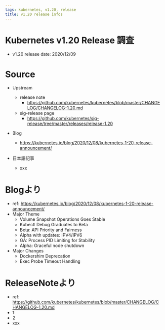 ```yaml
---
tags: kubernetes, v1.20, release
title: v1.20 release infos
---
```


# Kubernetes v1.20 Release 調査

- v1.20 release date: 2020/12/09

# Source
- Upstream
    - release note
        - https://github.com/kubernetes/kubernetes/blob/master/CHANGELOG/CHANGELOG-1.20.md
    - sig-release page
        - https://github.com/kubernetes/sig-release/tree/master/releases/release-1.20

- Blog
    - https://kubernetes.io/blog/2020/12/08/kubernetes-1-20-release-announcement/

- 日本語記事
    - xxx

# Blogより
- ref: https://kubernetes.io/blog/2020/12/08/kubernetes-1-20-release-announcement/
- Major Theme
  - Volume Snapshot Operations Goes Stable
  - Kubectl Debug Graduates to Beta
  - Beta: API Priority and Fairness
  - Alpha with updates: IPV4/IPV6
  - GA: Process PID Limiting for Stability
  - Alpha: Graceful node shutdown
- Major Changes
  - Dockershim Deprecation
  - Exec Probe Timeout Handling

# ReleaseNoteより
- ref: https://github.com/kubernetes/kubernetes/blob/master/CHANGELOG/CHANGELOG-1.20.md
- 1
- 2
- xxx
